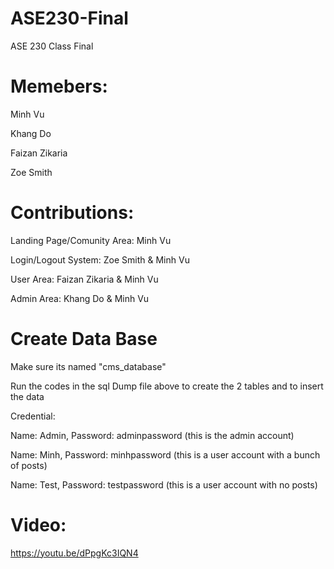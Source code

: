 # ASE230-Final

ASE 230 Class Final

# Memebers:

Minh Vu

Khang Do

Faizan Zikaria

Zoe Smith

# Contributions:

Landing Page/Comunity Area: Minh Vu

Login/Logout System: Zoe Smith & Minh Vu

User Area: Faizan Zikaria & Minh Vu

Admin Area: Khang Do & Minh Vu

# Create Data Base

Make sure its named "cms_database"

Run the codes in the sql Dump file above to create the 2 tables and to insert the data

Credential:

Name: Admin, Password: adminpassword (this is the admin account)

Name: Minh, Password: minhpassword (this is a user account with a bunch of posts)

Name: Test, Password: testpassword (this is a user account with no posts)

# Video:

https://youtu.be/dPpgKc3IQN4

